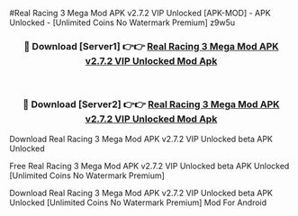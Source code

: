 #Real Racing 3 Mega Mod APK v2.7.2 VIP Unlocked [APK-MOD] - APK Unlocked - [Unlimited Coins No Watermark Premium] z9w5u



<div align="center">

<h3>🔴 Download [Server1] 👉👉 <a href="https://momento.my/?title=Real_Racing_3_Mega_Mod_APK_v2.7.2_VIP_Unlocked">Real Racing 3 Mega Mod APK v2.7.2 VIP Unlocked Mod Apk</a></h3><br>

<h3>🔴 Download [Server2] 👉👉 <a href="https://momento.my/?title=Real_Racing_3_Mega_Mod_APK_v2.7.2_VIP_Unlocked">Real Racing 3 Mega Mod APK v2.7.2 VIP Unlocked Mod Apk</a></h3>
</div>



Download Real Racing 3 Mega Mod APK v2.7.2 VIP Unlocked beta APK Unlocked

Free Real Racing 3 Mega Mod APK v2.7.2 VIP Unlocked beta APK Unlocked [Unlimited Coins No Watermark Premium]

Download Real Racing 3 Mega Mod APK v2.7.2 VIP Unlocked beta APK Unlocked [Unlimited Coins No Watermark Premium] Mod For Android
